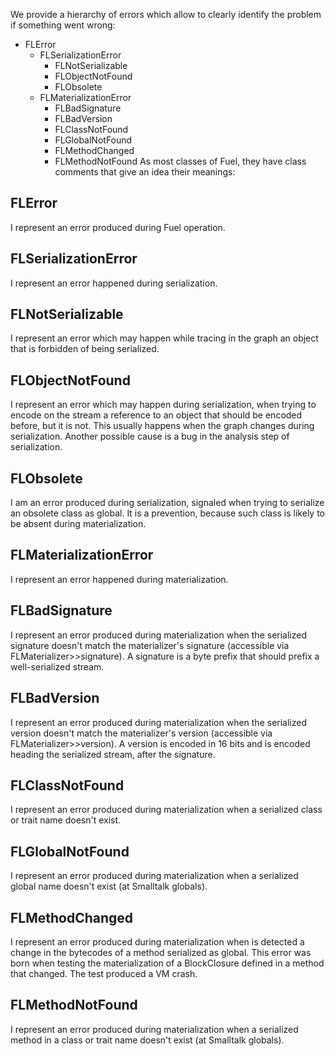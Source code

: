 We provide a hierarchy of errors which allow to clearly identify the problem if something went wrong:
- FLError
  - FLSerializationError
    - FLNotSerializable
    - FLObjectNotFound
    - FLObsolete
  - FLMaterializationError
    - FLBadSignature
    - FLBadVersion
    - FLClassNotFound
    - FLGlobalNotFound
    - FLMethodChanged
    - FLMethodNotFound
As most classes of Fuel, they have class comments that give an idea their meanings:
## FLError
I represent an error produced during Fuel operation.
## FLSerializationError
I represent an error happened during serialization.
## FLNotSerializable
I represent an error which may happen while tracing in the graph an object that is forbidden of being serialized.
## FLObjectNotFound
I represent an error which may happen during serialization, when trying to encode on the stream a reference to an object that should be encoded before, but it is not. This usually happens when the graph changes during serialization. Another possible cause is a bug in the analysis step of serialization.
## FLObsolete
I am an error produced during serialization, signaled when trying to serialize an obsolete class as global. It is a prevention, because such class is likely to be absent during materialization.
## FLMaterializationError
I represent an error happened during materialization.
## FLBadSignature
I represent an error produced during materialization when the serialized signature doesn't match the materializer's signature (accessible via FLMaterializer>>signature). A signature is a byte prefix that should prefix a well-serialized stream.
## FLBadVersion
I represent an error produced during materialization when the serialized version doesn't match the materializer's version (accessible via FLMaterializer>>version). A version is encoded in 16 bits and is encoded heading the serialized stream, after the signature.
## FLClassNotFound
I represent an error produced during materialization when a serialized class or trait name doesn't exist.
## FLGlobalNotFound
I represent an error produced during materialization when a serialized global name doesn't exist (at Smalltalk globals).
## FLMethodChanged
I represent an error produced during materialization when is detected a change in the bytecodes of a method serialized as global. This error was born when testing the materialization of a BlockClosure defined in a method that changed. The test produced a VM crash.
## FLMethodNotFound
I represent an error produced during materialization when a serialized method in a class or trait name doesn't exist (at Smalltalk globals).